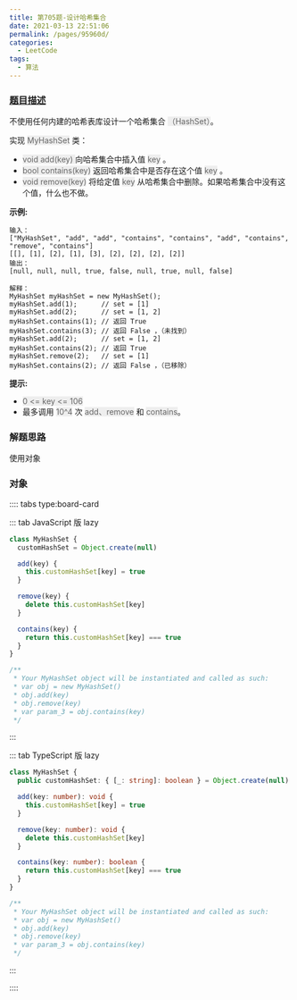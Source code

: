 ```yaml
---
title: 第705题-设计哈希集合
date: 2021-03-13 22:51:06
permalink: /pages/95960d/
categories:
  - LeetCode
tags:
  - 算法
---
```


### [题目描述](https://leetcode-cn.com/problems/design-hashset/)

不使用任何内建的哈希表库设计一个哈希集合 <span style="background: #eee; color: #666;">（HashSet）</span>。

实现 <span style="background: #eee; color: #666;">MyHashSet</span> 类：

- <span style="background: #eee; color: #666;">void add(key) </span>向哈希集合中插入值 <span style="background: #eee; color: #666;">key</span> 。
- <span style="background: #eee; color: #666;">bool contains(key)</span> 返回哈希集合中是否存在这个值 <span style="background: #eee; color: #666;">key</span> 。
- <span style="background: #eee; color: #666;">void remove(key)</span> 将给定值 <span style="background: #eee; color: #666;">key</span> 从哈希集合中删除。如果哈希集合中没有这个值，什么也不做。

<!-- more -->

**示例:**

```
输入：
["MyHashSet", "add", "add", "contains", "contains", "add", "contains", "remove", "contains"]
[[], [1], [2], [1], [3], [2], [2], [2], [2]]
输出：
[null, null, null, true, false, null, true, null, false]

解释：
MyHashSet myHashSet = new MyHashSet();
myHashSet.add(1);      // set = [1]
myHashSet.add(2);      // set = [1, 2]
myHashSet.contains(1); // 返回 True
myHashSet.contains(3); // 返回 False ，（未找到）
myHashSet.add(2);      // set = [1, 2]
myHashSet.contains(2); // 返回 True
myHashSet.remove(2);   // set = [1]
myHashSet.contains(2); // 返回 False ，（已移除）
```

**提示:**

- <span style="background: #eee; color: #666;">0 <= key <= 106</span>
- 最多调用 <span style="background: #eee; color: #666;">10^4</span> 次 <span style="background: #eee; color: #666;">add、remove</span> 和 <span style="background: #eee; color: #666;">contains</span>。

### 解题思路

使用对象

### 对象

:::: tabs type:board-card

::: tab JavaScript 版 lazy

```JavaScript
class MyHashSet {
  customHashSet = Object.create(null)

  add(key) {
    this.customHashSet[key] = true
  }

  remove(key) {
    delete this.customHashSet[key]
  }

  contains(key) {
    return this.customHashSet[key] === true
  }
}

/**
 * Your MyHashSet object will be instantiated and called as such:
 * var obj = new MyHashSet()
 * obj.add(key)
 * obj.remove(key)
 * var param_3 = obj.contains(key)
 */
```

:::

::: tab TypeScript 版 lazy

```TypeScript
class MyHashSet {
  public customHashSet: { [_: string]: boolean } = Object.create(null)

  add(key: number): void {
    this.customHashSet[key] = true
  }

  remove(key: number): void {
    delete this.customHashSet[key]
  }

  contains(key: number): boolean {
    return this.customHashSet[key] === true
  }
}

/**
 * Your MyHashSet object will be instantiated and called as such:
 * var obj = new MyHashSet()
 * obj.add(key)
 * obj.remove(key)
 * var param_3 = obj.contains(key)
 */
```

:::

::::
